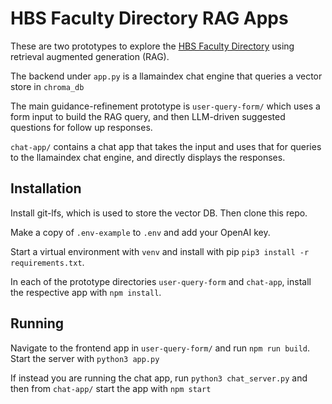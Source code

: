# HBS Faculty Directory RAG Apps

These are two prototypes to explore the [HBS Faculty Directory](https://www.hbs.edu/faculty/Pages/browse.aspx?faculty=Current) using retrieval augmented generation (RAG).

The backend under `app.py` is a llamaindex chat engine that queries a vector store in `chroma_db`

The main guidance-refinement prototype is `user-query-form/` which uses a form input to build the RAG query, and then LLM-driven suggested questions for follow up responses.

`chat-app/` contains a chat app that takes the input and uses that for queries to the llamaindex chat engine, and directly displays the responses.

## Installation

Install git-lfs, which is used to store the vector DB. Then clone this repo.

Make a copy of `.env-example` to `.env` and add your OpenAI key.

Start a virtual environment with `venv` and install with pip `pip3 install -r requirements.txt`.

In each of the prototype directories `user-query-form` and `chat-app`, install the respective app with `npm install`.

## Running

Navigate to the frontend app in `user-query-form/` and run `npm run build`. Start the server with `python3 app.py`

If instead you are running the chat app, run `python3 chat_server.py` and then from `chat-app/` start the app with `npm start`
